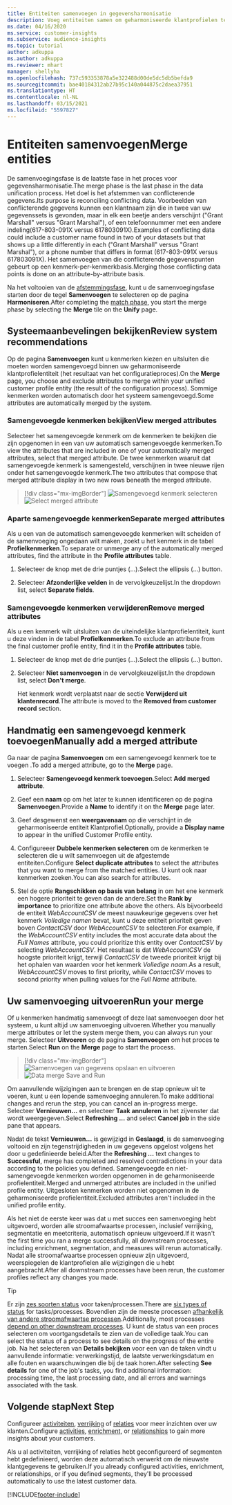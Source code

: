 ```yaml
---
title: Entiteiten samenvoegen in gegevensharmonisatie
description: Voeg entiteiten samen om geharmoniseerde klantprofielen te maken.
ms.date: 04/16/2020
ms.service: customer-insights
ms.subservice: audience-insights
ms.topic: tutorial
author: adkuppa
ms.author: adkuppa
ms.reviewer: mhart
manager: shellyha
ms.openlocfilehash: 737c593353878a5e322488d00de5dc5db5befda9
ms.sourcegitcommit: bae40184312ab27b95c140a044875c2daea37951
ms.translationtype: HT
ms.contentlocale: nl-NL
ms.lasthandoff: 03/15/2021
ms.locfileid: "5597827"
---
```

# <a name="merge-entities"></a><span data-ttu-id="91db5-103">Entiteiten samenvoegen</span><span class="sxs-lookup"><span data-stu-id="91db5-103">Merge entities</span></span>

<span data-ttu-id="91db5-104">De samenvoegingsfase is de laatste fase in het proces voor gegevensharmonisatie.</span><span class="sxs-lookup"><span data-stu-id="91db5-104">The merge phase is the last phase in the data unification process.</span></span> <span data-ttu-id="91db5-105">Het doel is het afstemmen van conflicterende gegevens.</span><span class="sxs-lookup"><span data-stu-id="91db5-105">Its purpose is reconciling conflicting data.</span></span> <span data-ttu-id="91db5-106">Voorbeelden van conflicterende gegevens kunnen een klantnaam zijn die in twee van uw gegevenssets is gevonden, maar in elk een beetje anders verschijnt ("Grant Marshall" versus "Grant Marshal"), of een telefoonnummer met een andere indeling(617-803-091X versus 617803091X).</span><span class="sxs-lookup"><span data-stu-id="91db5-106">Examples of conflicting data could include a customer name found in two of your datasets but that shows up a little differently in each ("Grant Marshall" versus "Grant Marshal"), or a phone number that differs in format (617-803-091X versus 617803091X).</span></span> <span data-ttu-id="91db5-107">Het samenvoegen van die conflicterende gegevenspunten gebeurt op een kenmerk-per-kenmerkbasis.</span><span class="sxs-lookup"><span data-stu-id="91db5-107">Merging those conflicting data points is done on an attribute-by-attribute basis.</span></span>

<span data-ttu-id="91db5-108">Na het voltooien van de [afstemmingsfase](match-entities.md), kunt u de samenvoegingsfase starten door de tegel **Samenvoegen** te selecteren op de pagina **Harmoniseren**.</span><span class="sxs-lookup"><span data-stu-id="91db5-108">After completing the [match phase](match-entities.md), you start the merge phase by selecting the **Merge** tile on the **Unify** page.</span></span>

## <a name="review-system-recommendations"></a><span data-ttu-id="91db5-109">Systeemaanbevelingen bekijken</span><span class="sxs-lookup"><span data-stu-id="91db5-109">Review system recommendations</span></span>

<span data-ttu-id="91db5-110">Op de pagina **Samenvoegen** kunt u kenmerken kiezen en uitsluiten die moeten worden samengevoegd binnen uw geharmoniseerde klantprofielentiteit (het resultaat van het configuratieproces).</span><span class="sxs-lookup"><span data-stu-id="91db5-110">On the **Merge** page, you choose and exclude attributes to merge within your unified customer profile entity (the result of the configuration process).</span></span> <span data-ttu-id="91db5-111">Sommige kenmerken worden automatisch door het systeem samengevoegd.</span><span class="sxs-lookup"><span data-stu-id="91db5-111">Some attributes are automatically merged by the system.</span></span>

### <a name="view-merged-attributes"></a><span data-ttu-id="91db5-112">Samengevoegde kenmerken bekijken</span><span class="sxs-lookup"><span data-stu-id="91db5-112">View merged attributes</span></span>

<span data-ttu-id="91db5-113">Selecteer het samengevoegde kenmerk om de kenmerken te bekijken die zijn opgenomen in een van uw automatisch samengevoegde kenmerken.</span><span class="sxs-lookup"><span data-stu-id="91db5-113">To view the attributes that are included in one of your automatically merged attributes, select that merged attribute.</span></span> <span data-ttu-id="91db5-114">De twee kenmerken waaruit dat samengevoegde kenmerk is samengesteld, verschijnen in twee nieuwe rijen onder het samengevoegde kenmerk.</span><span class="sxs-lookup"><span data-stu-id="91db5-114">The two attributes that compose that merged attribute display in two new rows beneath the merged attribute.</span></span>

> [!div class="mx-imgBorder"]
> <span data-ttu-id="91db5-115">![Samengevoegd kenmerk selecteren](media/configure-data-merge-profile-attributes.png "Samengevoegd kenmerk selecteren")</span><span class="sxs-lookup"><span data-stu-id="91db5-115">![Select merged attribute](media/configure-data-merge-profile-attributes.png "Select merged attribute")</span></span>

### <a name="separate-merged-attributes"></a><span data-ttu-id="91db5-116">Aparte samengevoegde kenmerken</span><span class="sxs-lookup"><span data-stu-id="91db5-116">Separate merged attributes</span></span>

<span data-ttu-id="91db5-117">Als u een van de automatisch samengevoegde kenmerken wilt scheiden of de samenvoeging ongedaan wilt maken, zoekt u het kenmerk in de tabel **Profielkenmerken**.</span><span class="sxs-lookup"><span data-stu-id="91db5-117">To separate or unmerge any of the automatically merged attributes, find the attribute in the **Profile attributes** table.</span></span>

1. <span data-ttu-id="91db5-118">Selecteer de knop met de drie puntjes (…).</span><span class="sxs-lookup"><span data-stu-id="91db5-118">Select the ellipsis (...) button.</span></span>
  
2. <span data-ttu-id="91db5-119">Selecteer **Afzonderlijke velden** in de vervolgkeuzelijst.</span><span class="sxs-lookup"><span data-stu-id="91db5-119">In the dropdown list, select **Separate fields**.</span></span>

### <a name="remove-merged-attributes"></a><span data-ttu-id="91db5-120">Samengevoegde kenmerken verwijderen</span><span class="sxs-lookup"><span data-stu-id="91db5-120">Remove merged attributes</span></span>

<span data-ttu-id="91db5-121">Als u een kenmerk wilt uitsluiten van de uiteindelijke klantprofielentiteit, kunt u deze vinden in de tabel **Profielkenmerken**.</span><span class="sxs-lookup"><span data-stu-id="91db5-121">To exclude an attribute from the final customer profile entity, find it in the **Profile attributes** table.</span></span>

1. <span data-ttu-id="91db5-122">Selecteer de knop met de drie puntjes (…).</span><span class="sxs-lookup"><span data-stu-id="91db5-122">Select the ellipsis (...) button.</span></span>
  
2. <span data-ttu-id="91db5-123">Selecteer **Niet samenvoegen** in de vervolgkeuzelijst.</span><span class="sxs-lookup"><span data-stu-id="91db5-123">In the dropdown list, select **Don't merge**.</span></span>

   <span data-ttu-id="91db5-124">Het kenmerk wordt verplaatst naar de sectie **Verwijderd uit klantenrecord**.</span><span class="sxs-lookup"><span data-stu-id="91db5-124">The attribute is moved to the **Removed from customer record** section.</span></span>

## <a name="manually-add-a-merged-attribute"></a><span data-ttu-id="91db5-125">Handmatig een samengevoegd kenmerk toevoegen</span><span class="sxs-lookup"><span data-stu-id="91db5-125">Manually add a merged attribute</span></span>

<span data-ttu-id="91db5-126">Ga naar de pagina **Samenvoegen** om een samengevoegd kenmerk toe te voegen .</span><span class="sxs-lookup"><span data-stu-id="91db5-126">To add a merged attribute, go to the **Merge** page.</span></span>

1. <span data-ttu-id="91db5-127">Selecteer **Samengevoegd kenmerk toevoegen**.</span><span class="sxs-lookup"><span data-stu-id="91db5-127">Select **Add merged attribute**.</span></span>

2. <span data-ttu-id="91db5-128">Geef een **naam** op om het later te kunnen identificeren op de pagina **Samenvoegen**.</span><span class="sxs-lookup"><span data-stu-id="91db5-128">Provide a **Name** to identify it on the **Merge** page later.</span></span>

3. <span data-ttu-id="91db5-129">Geef desgewenst een **weergavenaam** op die verschijnt in de geharmoniseerde entiteit Klantprofiel.</span><span class="sxs-lookup"><span data-stu-id="91db5-129">Optionally, provide a **Display name** to appear in the unified Customer Profile entity.</span></span>

4. <span data-ttu-id="91db5-130">Configureeer **Dubbele kenmerken selecteren** om de kenmerken te selecteren die u wilt samenvoegen uit de afgestemde entiteiten.</span><span class="sxs-lookup"><span data-stu-id="91db5-130">Configure **Select duplicate attributes** to select the attributes that you want to merge from the matched entities.</span></span> <span data-ttu-id="91db5-131">U kunt ook naar kenmerken zoeken.</span><span class="sxs-lookup"><span data-stu-id="91db5-131">You can also search for attributes.</span></span>

5. <span data-ttu-id="91db5-132">Stel de optie **Rangschikken op basis van belang** in om het ene kenmerk een hogere prioriteit te geven dan de andere.</span><span class="sxs-lookup"><span data-stu-id="91db5-132">Set the **Rank by importance** to prioritize one attribute above the others.</span></span> <span data-ttu-id="91db5-133">Als bijvoorbeeld de entiteit *WebAccountCSV* de meest nauwkeurige gegevens over het kenmerk *Volledige namen* bevat, kunt u deze entiteit prioriteit geven boven *ContactCSV* door *WebAccountCSV* te selecteren.</span><span class="sxs-lookup"><span data-stu-id="91db5-133">For example, if the *WebAccountCSV* entity includes the most accurate data about the *Full Names* attribute, you could prioritize this entity over *ContactCSV* by selecting *WebAccountCSV*.</span></span> <span data-ttu-id="91db5-134">Het resultaat is dat *WebAccountCSV* de hoogste prioriteit krijgt, terwijl *ContactCSV* de tweede prioriteit krijgt bij het ophalen van waarden voor het kenmerk *Volledige naam*.</span><span class="sxs-lookup"><span data-stu-id="91db5-134">As a result, *WebAccountCSV* moves to first priority, while *ContactCSV* moves to second priority when pulling values for the *Full Name* attribute.</span></span>

## <a name="run-your-merge"></a><span data-ttu-id="91db5-135">Uw samenvoeging uitvoeren</span><span class="sxs-lookup"><span data-stu-id="91db5-135">Run your merge</span></span>

<span data-ttu-id="91db5-136">Of u kenmerken handmatig samenvoegt of deze laat samenvoegen door het systeem, u kunt altijd uw samenvoeging uitvoeren.</span><span class="sxs-lookup"><span data-stu-id="91db5-136">Whether you manually merge attributes or let the system merge them, you can always run your merge.</span></span> <span data-ttu-id="91db5-137">Selecteer **Uitvoeren** op de pagina **Samenvoegen** om het proces te starten.</span><span class="sxs-lookup"><span data-stu-id="91db5-137">Select **Run** on the **Merge** page to start the process.</span></span>

> [!div class="mx-imgBorder"]
> <span data-ttu-id="91db5-138">![Samenvoegen van gegevens opslaan en uitvoeren](media/configure-data-merge-save-run.png "Samenvoegen van gegevens opslaan en uitvoeren")</span><span class="sxs-lookup"><span data-stu-id="91db5-138">![Data merge Save and Run](media/configure-data-merge-save-run.png "Data merge Save and Run")</span></span>

<span data-ttu-id="91db5-139">Om aanvullende wijzigingen aan te brengen en de stap opnieuw uit te voeren, kunt u een lopende samenvoeging annuleren.</span><span class="sxs-lookup"><span data-stu-id="91db5-139">To make additional changes and rerun the step, you can cancel an in-progress merge.</span></span> <span data-ttu-id="91db5-140">Selecteer **Vernieuwen...** en selecteer **Taak annuleren** in het zijvenster dat wordt weergegeven.</span><span class="sxs-lookup"><span data-stu-id="91db5-140">Select **Refreshing ...** and select **Cancel job**  in the side pane that appears.</span></span>

<span data-ttu-id="91db5-141">Nadat de tekst **Vernieuwen...** is gewijzigd in **Geslaagd**, is de samenvoeging voltooid en zijn tegenstrijdigheden in uw gegevens opgelost volgens het door u gedefinieerde beleid.</span><span class="sxs-lookup"><span data-stu-id="91db5-141">After the **Refreshing ...** text changes to **Successful**, merge has completed and resolved contradictions in your data according to the policies you defined.</span></span> <span data-ttu-id="91db5-142">Samengevoegde en niet-samengevoegde kenmerken worden opgenomen in de geharmoniseerde profielentiteit.</span><span class="sxs-lookup"><span data-stu-id="91db5-142">Merged and unmerged attributes are included in the unified profile entity.</span></span> <span data-ttu-id="91db5-143">Uitgesloten kenmerken worden niet opgenomen in de geharmoniseerde profielentiteit.</span><span class="sxs-lookup"><span data-stu-id="91db5-143">Excluded attributes aren't included in the unified profile entity.</span></span>

<span data-ttu-id="91db5-144">Als het niet de eerste keer was dat u met succes een samenvoeging hebt uitgevoerd, worden alle stroomafwaartse processen, inclusief verrijking, segmentatie en meetcriteria, automatisch opnieuw uitgevoerd.</span><span class="sxs-lookup"><span data-stu-id="91db5-144">If it wasn't the first time you ran a merge successfully, all downstream processes, including enrichment, segmentation, and measures will rerun automatically.</span></span> <span data-ttu-id="91db5-145">Nadat alle stroomafwaartse processen opnieuw zijn uitgevoerd, weerspiegelen de klantprofielen alle wijzigingen die u hebt aangebracht.</span><span class="sxs-lookup"><span data-stu-id="91db5-145">After all downstream processes have been rerun, the customer profiles reflect any changes you made.</span></span>

> [!TIP]
> <span data-ttu-id="91db5-146">Er zijn [zes soorten status](system.md#status-types) voor taken/processen.</span><span class="sxs-lookup"><span data-stu-id="91db5-146">There are [six types of status](system.md#status-types) for tasks/processes.</span></span> <span data-ttu-id="91db5-147">Bovendien zijn de meeste processen [afhankelijk van andere stroomafwaartse processen](system.md#refresh-policies).</span><span class="sxs-lookup"><span data-stu-id="91db5-147">Additionally, most processes [depend on other downstream processes](system.md#refresh-policies).</span></span> <span data-ttu-id="91db5-148">U kunt de status van een proces selecteren om voortgangsdetails te zien van de volledige taak.</span><span class="sxs-lookup"><span data-stu-id="91db5-148">You can select the status of a process to see details on the progress of the entire job.</span></span> <span data-ttu-id="91db5-149">Na het selecteren van **Details bekijken** voor een van de taken vindt u aanvullende informatie: verwerkingstijd, de laatste verwerkingsdatum en alle fouten en waarschuwingen die bij de taak horen.</span><span class="sxs-lookup"><span data-stu-id="91db5-149">After selecting **See details** for one of the job's tasks, you find additional information: processing time, the last processing date, and all errors and warnings associated with the task.</span></span>

## <a name="next-step"></a><span data-ttu-id="91db5-150">Volgende stap</span><span class="sxs-lookup"><span data-stu-id="91db5-150">Next Step</span></span>

<span data-ttu-id="91db5-151">Configureer [activiteiten](activities.md), [verrijking](enrichment-microsoft-graph.md) of [relaties](relationships.md) voor meer inzichten over uw klanten.</span><span class="sxs-lookup"><span data-stu-id="91db5-151">Configure [activities](activities.md), [enrichment](enrichment-microsoft-graph.md), or [relationships](relationships.md) to gain more insights about your customers.</span></span>

<span data-ttu-id="91db5-152">Als u al activiteiten, verrijking of relaties hebt geconfigureerd of segmenten hebt gedefinieerd, worden deze automatisch verwerkt om de nieuwste klantgegevens te gebruiken.</span><span class="sxs-lookup"><span data-stu-id="91db5-152">If you already configured activities, enrichment, or relationships, or if you defined segments, they'll be processed automatically to use the latest customer data.</span></span>




[!INCLUDE[footer-include](../includes/footer-banner.md)]